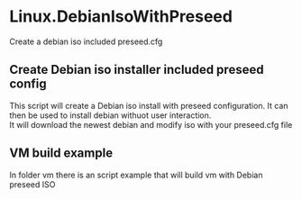 # Linux.DebianIsoWithPreseed
Create a debian iso included preseed.cfg

## Create Debian iso installer included preseed config
This script will create a Debian iso install with preseed configuration. It can then be used to install debian withuot user interaction.  
It will download the newest debian and modify iso with your preseed.cfg file

## VM build example
In folder vm there is an script example that will build vm with Debian preseed ISO
